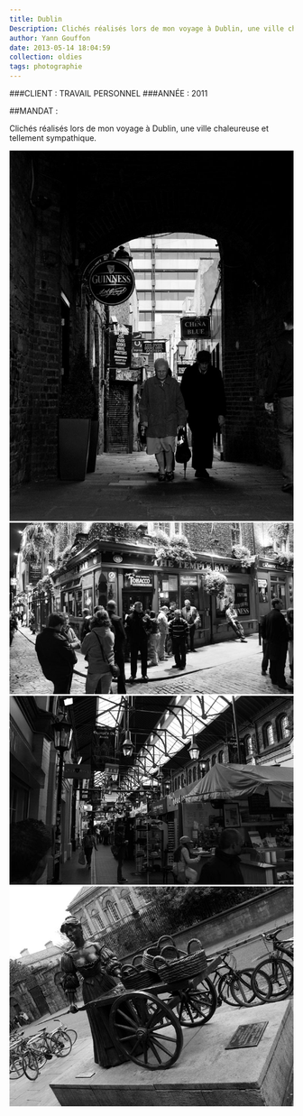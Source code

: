 ```yaml
---
title: Dublin
Description: Clichés réalisés lors de mon voyage à Dublin, une ville chaleureuse et tellement sympathique. 
author: Yann Gouffon
date: 2013-05-14 18:04:59
collection: oldies
tags: photographie
---
```


###CLIENT : TRAVAIL PERSONNEL
###ANNÉE : 2011

##MANDAT :

Clichés réalisés lors de mon voyage à Dublin, une ville chaleureuse et tellement sympathique. 

![Dublin](/img/images/dublin01.jpg.jpg)
![Dublin](/img/images/dublin02.jpg.jpg)
![Dublin](/img/images/dublin03.jpg.jpg)
![Dublin](/img/images/dublin04.jpg.jpg)
